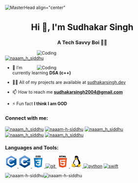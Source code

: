 ![MasterHead align="center"](https://camo.githubusercontent.com/f1c0fc76d120f760664938edd8e1818f9d407b03f8ce7d306e12094d8853b6a0/687474703a2f2f692e696d6775722e636f6d2f6337476d414a662e706e67)
<h1 align="center">Hi 👋, I'm Sudhakar Singh</h1>
<h3 align="center">A Tech Savvy Boi 👨‍🔧</h3>
<img align="right" alt="Coding" width="400" src="https://i.gifer.com/5eKX.gif">

<p align="left"> <a href="https://twitter.com/naaam_h_siddhu" target="blank"><img src="https://img.shields.io/twitter/follow/naaam_h_siddhu?logo=twitter&style=for-the-badge" alt="naaam_h_siddhu" /></a> </p>
<img align="right" alt="Coding" width="400" src="https://media0.giphy.com/media/RbDKaczqWovIugyJmW/giphy.gif?cid=ecf05e47k6kikx655y5zhpu3amg8fwu6zv2dwwpvz2eydv9t&rid=giphy.gif&ct=g">

- 🌱 I’m currently learning **DSA (c++)**

- 👨‍💻 All of my projects are available at [sudhakarsingh.dev](sudhakarsingh.dev)

- 📫 How to reach me **sudhakarsingh2004@gmail.com**

- ⚡ Fun fact **I think I am GOD**

<h3 align="left">Connect with me:</h3>
<p align="left">
<a href="https://twitter.com/naaam_h_siddhu" target="blank"><img align="center" src="https://raw.githubusercontent.com/rahuldkjain/github-profile-readme-generator/master/src/images/icons/Social/twitter.svg" alt="naaam_h_siddhu" height="30" width="40" /></a>
<a href="https://linkedin.com/in/naaam-h-siddhu" target="blank"><img align="center" src="https://raw.githubusercontent.com/rahuldkjain/github-profile-readme-generator/master/src/images/icons/Social/linked-in-alt.svg" alt="naaam-h-siddhu" height="30" width="40" /></a>
<a href="https://instagram.com/naaam_h_siddhu" target="blank"><img align="center" src="https://raw.githubusercontent.com/rahuldkjain/github-profile-readme-generator/master/src/images/icons/Social/instagram.svg" alt="naaam_h_siddhu" height="30" width="40" /></a>
<a href="https://www.codechef.com/users/naaam_h_siddhu" target="blank"><img align="center" src="https://cdn.jsdelivr.net/npm/simple-icons@3.1.0/icons/codechef.svg" alt="naaam_h_siddhu" height="30" width="40" /></a>
<a href="https://codeforces.com/profile/naaam_h_siddhu" target="blank"><img align="center" src="https://raw.githubusercontent.com/rahuldkjain/github-profile-readme-generator/master/src/images/icons/Social/codeforces.svg" alt="naaam_h_siddhu" height="30" width="40" /></a>
</p>

<h3 align="left">Languages and Tools:</h3>
<p align="left"> <a href="https://www.cprogramming.com/" target="_blank" rel="noreferrer"> <img src="https://raw.githubusercontent.com/devicons/devicon/master/icons/c/c-original.svg" alt="c" width="40" height="40"/> </a> <a href="https://www.w3schools.com/cpp/" target="_blank" rel="noreferrer"> <img src="https://raw.githubusercontent.com/devicons/devicon/master/icons/cplusplus/cplusplus-original.svg" alt="cplusplus" width="40" height="40"/> </a> <a href="https://www.w3schools.com/css/" target="_blank" rel="noreferrer"> <img src="https://raw.githubusercontent.com/devicons/devicon/master/icons/css3/css3-original-wordmark.svg" alt="css3" width="40" height="40"/> </a> <a href="https://git-scm.com/" target="_blank" rel="noreferrer"> <img src="https://www.vectorlogo.zone/logos/git-scm/git-scm-icon.svg" alt="git" width="40" height="40"/> </a> <a href="https://www.w3.org/html/" target="_blank" rel="noreferrer"> <img src="https://raw.githubusercontent.com/devicons/devicon/master/icons/html5/html5-original-wordmark.svg" alt="html5" width="40" height="40"/> </a> <a href="https://www.linux.org/" target="_blank" rel="noreferrer"> <img src="https://raw.githubusercontent.com/devicons/devicon/master/icons/linux/linux-original.svg" alt="linux" width="40" height="40"/> </a><a href="https://www.learnpython.org" target="_blank" rel="noreferrer"><img src="https://devicon-website.vercel.app/api/python/original.svg" alt="python" width="40" height="40"/img></a>
<a href="https://www.swift.org" target="_blank" rel="noreferrer"><img src="https://devicon-website.vercel.app/api/swift/original.svg" alt="swift" width="40" height="40"/img>

 </p>

<p><img align="left" src="https://github-readme-stats.vercel.app/api/top-langs?username=naaam-h-siddhu&show_icons=true&locale=en&layout=compact" alt="naaam-h-siddhu" /></p>


<p><img align="left" src="https://github-readme-streak-stats.herokuapp.com/?user=naaam-h-siddhu&" alt="naaam-h-siddhu" /></p>
